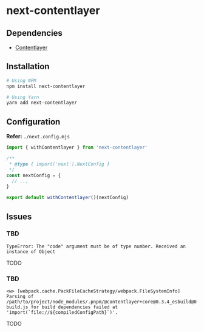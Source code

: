 # next-contentlayer

## Dependencies

- [Contentlayer](/contentlayer.md#library)

## Installation

```sh
# Using NPM
npm install next-contentlayer

# Using Yarn
yarn add next-contentlayer
```

## Configuration

**Refer:** `./next.config.mjs`

```mjs
import { withContentlayer } from 'next-contentlayer'

/**
 * @type { import('next').NextConfig }
 */
const nextConfig = {
  // ...
}

export default withContentlayer()(nextConfig)
```

## Issues

### TBD

```log
TypeError: The "code" argument must be of type number. Received an instance of Object
```

<!--
https://github.com/contentlayerdev/contentlayer/issues/495
-->

TODO

### TBD

```log
<w> [webpack.cache.PackFileCacheStrategy/webpack.FileSystemInfo] Parsing of /path/to/project/node_modules/.pnpm/@contentlayer+core@0.3.4_esbuild@0.18.17/node_modules/@contentlayer/core/dist/dynamic-build.js for build dependencies failed at 'import(`file://${compiledConfigPath}`)'.
```

<!--
https://github.com/shadcn-ui/taxonomy/issues/100
-->

TODO
